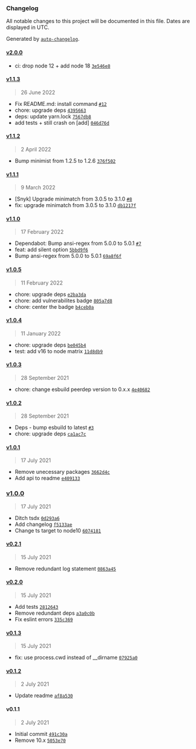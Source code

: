 ### Changelog

All notable changes to this project will be documented in this file. Dates are displayed in UTC.

Generated by [`auto-changelog`](https://github.com/CookPete/auto-changelog).

#### [v2.0.0](https://github.com/waspeer/esbuild-plugin-glob/compare/v1.1.3...v2.0.0)

- ci: drop node 12 + add node 18 [`3e546e8`](https://github.com/waspeer/esbuild-plugin-glob/commit/3e546e851bb6ca06ac93df4a4cfc7fcb753cdff7)

#### [v1.1.3](https://github.com/waspeer/esbuild-plugin-glob/compare/v1.1.2...v1.1.3)

> 26 June 2022

- Fix README.md: install command [`#12`](https://github.com/waspeer/esbuild-plugin-glob/pull/12)
- chore: upgrade deps [`4395663`](https://github.com/waspeer/esbuild-plugin-glob/commit/43956631bdbe01f62c0d4d8673ac4ac08cdc5e1e)
- deps: update yarn.lock [`7567db8`](https://github.com/waspeer/esbuild-plugin-glob/commit/7567db8d88e6ccc327c103e31ef0baa4a37ce457)
- add tests + still crash on [add] [`046d76d`](https://github.com/waspeer/esbuild-plugin-glob/commit/046d76d5bbc91852bc8babcaeaa48b3e7b759c08)

#### [v1.1.2](https://github.com/waspeer/esbuild-plugin-glob/compare/v1.1.1...v1.1.2)

> 2 April 2022

- Bump minimist from 1.2.5 to 1.2.6 [`376f502`](https://github.com/waspeer/esbuild-plugin-glob/commit/376f502b0fef93d2ff863fdb2200bd5f0d2bc3f3)

#### [v1.1.1](https://github.com/waspeer/esbuild-plugin-glob/compare/v1.1.0...v1.1.1)

> 9 March 2022

- [Snyk] Upgrade minimatch from 3.0.5 to 3.1.0 [`#8`](https://github.com/waspeer/esbuild-plugin-glob/pull/8)
- fix: upgrade minimatch from 3.0.5 to 3.1.0 [`db1217f`](https://github.com/waspeer/esbuild-plugin-glob/commit/db1217ffb142a0aa5a1951d3887a39d2e8eeb309)

#### [v1.1.0](https://github.com/waspeer/esbuild-plugin-glob/compare/v1.0.5...v1.1.0)

> 17 February 2022

- Dependabot: Bump ansi-regex from 5.0.0 to 5.0.1 [`#7`](https://github.com/waspeer/esbuild-plugin-glob/pull/7)
- feat: add silent option [`5bbd9f6`](https://github.com/waspeer/esbuild-plugin-glob/commit/5bbd9f6971d84399adbd967e32c5d16995eb2dcf)
- Bump ansi-regex from 5.0.0 to 5.0.1 [`69a8f6f`](https://github.com/waspeer/esbuild-plugin-glob/commit/69a8f6f6800bf5078c499293d6abfc9f24c0874e)

#### [v1.0.5](https://github.com/waspeer/esbuild-plugin-glob/compare/v1.0.4...v1.0.5)

> 11 February 2022

- chore: upgrade deps [`e2ba3da`](https://github.com/waspeer/esbuild-plugin-glob/commit/e2ba3da8aca46efb385fe10fdc961af5cf8a7bf9)
- chore: add vulnerabilites badge [`805a7d8`](https://github.com/waspeer/esbuild-plugin-glob/commit/805a7d8a31bbb97e9cf367f06d580fe5fef4721a)
- chore: center the badge [`b4ceb0a`](https://github.com/waspeer/esbuild-plugin-glob/commit/b4ceb0abc8c7ddfd1df3eda9871d4a3deaf4bf8e)

#### [v1.0.4](https://github.com/waspeer/esbuild-plugin-glob/compare/v1.0.3...v1.0.4)

> 11 January 2022

- chore: upgrade deps [`be045b4`](https://github.com/waspeer/esbuild-plugin-glob/commit/be045b4f41090cd5280a450b1d30037a2bf07143)
- test: add v16 to node matrix [`11d8db9`](https://github.com/waspeer/esbuild-plugin-glob/commit/11d8db9ee62f7cea760d38602117e9c48e39d981)

#### [v1.0.3](https://github.com/waspeer/esbuild-plugin-glob/compare/v1.0.2...v1.0.3)

> 28 September 2021

- chore: change esbuild peerdep version to 0.x.x [`4e40682`](https://github.com/waspeer/esbuild-plugin-glob/commit/4e406829636a0fe80bf2c94daec6b6a72470b1a4)

#### [v1.0.2](https://github.com/waspeer/esbuild-plugin-glob/compare/v1.0.1...v1.0.2)

> 28 September 2021

- Deps - bump esbuild to latest [`#3`](https://github.com/waspeer/esbuild-plugin-glob/pull/3)
- chore: upgrade deps [`ca1ac7c`](https://github.com/waspeer/esbuild-plugin-glob/commit/ca1ac7c99fa5f78d6b4a5b9fa3abe2c4511c0972)

#### [v1.0.1](https://github.com/waspeer/esbuild-plugin-glob/compare/v1.0.0...v1.0.1)

> 17 July 2021

- Remove unecessary packages [`3662d4c`](https://github.com/waspeer/esbuild-plugin-glob/commit/3662d4c77391b27372d3ad82b58bc84f6f1878ac)
- Add api to readme [`e409133`](https://github.com/waspeer/esbuild-plugin-glob/commit/e409133c7d75fc38a36b19a29c83883ab707c412)

### [v1.0.0](https://github.com/waspeer/esbuild-plugin-glob/compare/v0.2.1...v1.0.0)

> 17 July 2021

- Ditch tsdx [`0d293a6`](https://github.com/waspeer/esbuild-plugin-glob/commit/0d293a6211ca07f6a9f0540132c602d68fcb3039)
- Add changelog [`f5133ae`](https://github.com/waspeer/esbuild-plugin-glob/commit/f5133aedf10dbd698ac0a85fa9cf03ef79c77f59)
- Change ts target to node10 [`6074181`](https://github.com/waspeer/esbuild-plugin-glob/commit/6074181960fe545ed63eff2fce613893b7268768)

#### [v0.2.1](https://github.com/waspeer/esbuild-plugin-glob/compare/v0.2.0...v0.2.1)

> 15 July 2021

- Remove redundant log statement [`0863a45`](https://github.com/waspeer/esbuild-plugin-glob/commit/0863a4507ed60fef85070696a1990b5bb99770c9)

#### [v0.2.0](https://github.com/waspeer/esbuild-plugin-glob/compare/v0.1.3...v0.2.0)

> 15 July 2021

- Add tests [`2812643`](https://github.com/waspeer/esbuild-plugin-glob/commit/2812643ddf821f6c70131263f25d9856c23d93ea)
- Remove redundant deps [`a3a0c0b`](https://github.com/waspeer/esbuild-plugin-glob/commit/a3a0c0bfd3757933e6e6d61877fe7bcf659245af)
- Fix eslint errors [`335c369`](https://github.com/waspeer/esbuild-plugin-glob/commit/335c3696edf295b04481c7c0025aaf90b1e0ef36)

#### [v0.1.3](https://github.com/waspeer/esbuild-plugin-glob/compare/v0.1.2...v0.1.3)

> 15 July 2021

- fix: use process.cwd instead of __dirname [`07925a0`](https://github.com/waspeer/esbuild-plugin-glob/commit/07925a0dbdaacd7523be07c1d06318fa31a50659)

#### [v0.1.2](https://github.com/waspeer/esbuild-plugin-glob/compare/v0.1.1...v0.1.2)

> 2 July 2021

- Update readme [`af8a530`](https://github.com/waspeer/esbuild-plugin-glob/commit/af8a530c9183d6cd4e8c892324b51a89eb5d5e8c)

#### v0.1.1

> 2 July 2021

- Initial commit [`491c30a`](https://github.com/waspeer/esbuild-plugin-glob/commit/491c30ac1736da66e13dffab8682bb8799840aa6)
- Remove 10.x [`5053e70`](https://github.com/waspeer/esbuild-plugin-glob/commit/5053e702e79a7cac3b9072f4d7bb464c19fedbc8)
